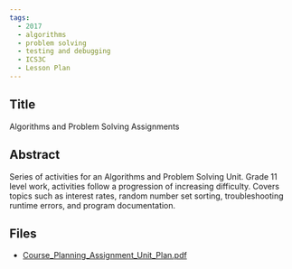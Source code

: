 ```yaml
---
tags:
  - 2017
  - algorithms
  - problem solving
  - testing and debugging
  - ICS3C
  - Lesson Plan
---
```

    
## Title

Algorithms and Problem Solving Assignments

## Abstract

Series of activities for an Algorithms and Problem Solving Unit. Grade 11 level work, activities follow a progression of increasing difficulty. Covers topics such as interest rates, random number set sorting, troubleshooting runtime errors, and program documentation.

## Files

- [Course_Planning_Assignment_Unit_Plan.pdf](https://www.russellgordon.ca/acse/cemc-cse-resources/resources/2017/Joseph_Seger/Course_Planning_Assignment_Unit_Plan.pdf)
